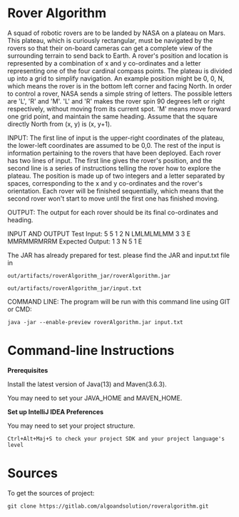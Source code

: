 # Rover Algorithm

A squad of robotic rovers are to be landed by NASA on a plateau on Mars.
This plateau, which is curiously rectangular, must be navigated by the
rovers so that their on-board cameras can get a complete view of the
surrounding terrain to send back to Earth.
A rover's position and location is represented by a combination of x and y
co-ordinates and a letter representing one of the four cardinal compass
points. The plateau is divided up into a grid to simplify navigation. An
example position might be 0, 0, N, which means the rover is in the bottom
left corner and facing North.
In order to control a rover, NASA sends a simple string of letters. The
possible letters are 'L', 'R' and 'M'. 'L' and 'R' makes the rover spin 90
degrees left or right respectively, without moving from its current spot.
'M' means move forward one grid point, and maintain the same heading.
Assume that the square directly North from (x, y) is (x, y+1).

INPUT:
The first line of input is the upper-right coordinates of the plateau, the
lower-left coordinates are assumed to be 0,0.
The rest of the input is information pertaining to the rovers that have
been deployed. Each rover has two lines of input. The first line gives the
rover's position, and the second line is a series of instructions telling
the rover how to explore the plateau.
The position is made up of two integers and a letter separated by spaces,
corresponding to the x and y co-ordinates and the rover's orientation.
Each rover will be finished sequentially, which means that the second rover
won't start to move until the first one has finished moving.

OUTPUT:
The output for each rover should be its final co-ordinates and heading.

INPUT AND OUTPUT
Test Input:
5 5
1 2 N
LMLMLMLMM
3 3 E
MMRMMRMRRM
Expected Output:
1 3 N
5 1 E

The JAR has already prepared for test. please find the JAR and input.txt file in 

`out/artifacts/roverAlgorithm_jar/roverAlgorithm.jar`

`out/artifacts/roverAlgorithm_jar/input.txt`

COMMAND LINE:
The program will be run with this command line using GIT or CMD:

 	java -jar --enable-preview roverAlgorithm.jar input.txt

# Command-line Instructions

**Prerequisites**  

Install the latest version of Java(13) and Maven(3.6.3). 
 
You may need to set your JAVA_HOME and MAVEN_HOME.  

**Set up IntelliJ IDEA Preferences**  

You may need to set your project structure.   

`Ctrl+Alt+Maj+S to check your project SDK and your project language's level`  

# Sources
To get the sources of project:  

`git clone https://gitlab.com/algoandsolution/roveralgorithm.git`